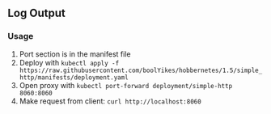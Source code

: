 ## Log Output
### Usage
1. Port section is in the manifest file
2. Deploy with `kubectl apply -f https://raw.githubusercontent.com/boolYikes/hobbernetes/1.5/simple_http/manifests/deployment.yaml`
3. Open proxy with `kubectl port-forward deployment/simple-http 8060:8060`
4. Make request from client: `curl http://localhost:8060`
